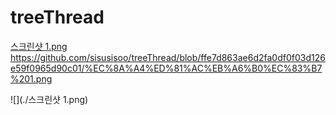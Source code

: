 # treeThread

[스크린샷 1.png
](https://github.com/sisusisoo/treeThread/blob/ffe7d863ae6d2fa0df0f03d126e59f0965d90c01/%EC%8A%A4%ED%81%AC%EB%A6%B0%EC%83%B7%201.png)https://github.com/sisusisoo/treeThread/blob/ffe7d863ae6d2fa0df0f03d126e59f0965d90c01/%EC%8A%A4%ED%81%AC%EB%A6%B0%EC%83%B7%201.png

![](./스크린샷 1.png)
